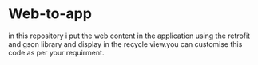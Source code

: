 # Web-to-app
in this repository i put the web content in the application using the retrofit and gson library and display in the recycle view.you can customise this code as per your requirment. 
